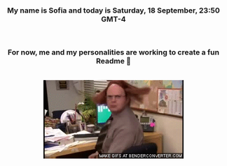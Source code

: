 


<div align="center">
<h3 >My name is Sofia and today is Saturday, 18 September, 23:50 GMT-4</h3><br>
<h3 >For now, me and my personalities are working to create a fun Readme 👋
</h3><br>
<img src='img/dwight.gif' alt='working...'/>
</div>
